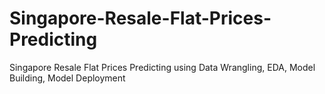# Singapore-Resale-Flat-Prices-Predicting
Singapore Resale Flat Prices Predicting using Data Wrangling, EDA, Model Building, Model Deployment
